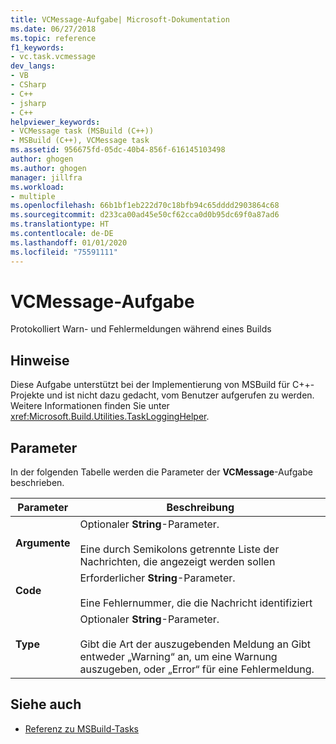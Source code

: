 ```yaml
---
title: VCMessage-Aufgabe| Microsoft-Dokumentation
ms.date: 06/27/2018
ms.topic: reference
f1_keywords:
- vc.task.vcmessage
dev_langs:
- VB
- CSharp
- C++
- jsharp
- C++
helpviewer_keywords:
- VCMessage task (MSBuild (C++))
- MSBuild (C++), VCMessage task
ms.assetid: 956675fd-05dc-40b4-856f-616145103498
author: ghogen
ms.author: ghogen
manager: jillfra
ms.workload:
- multiple
ms.openlocfilehash: 66b1bf1eb222d70c18bfb94c65dddd2903864c68
ms.sourcegitcommit: d233ca00ad45e50cf62cca0d0b95dc69f0a87ad6
ms.translationtype: HT
ms.contentlocale: de-DE
ms.lasthandoff: 01/01/2020
ms.locfileid: "75591111"
---
```

# <a name="vcmessage-task"></a>VCMessage-Aufgabe
Protokolliert Warn- und Fehlermeldungen während eines Builds

## <a name="remarks"></a>Hinweise
 Diese Aufgabe unterstützt bei der Implementierung von MSBuild für C++-Projekte und ist nicht dazu gedacht, vom Benutzer aufgerufen zu werden. Weitere Informationen finden Sie unter <xref:Microsoft.Build.Utilities.TaskLoggingHelper>.

## <a name="parameters"></a>Parameter
 In der folgenden Tabelle werden die Parameter der **VCMessage**-Aufgabe beschrieben.

|Parameter|Beschreibung|
|---------------|-----------------|
|**Argumente**|Optionaler **String**-Parameter.<br /><br /> Eine durch Semikolons getrennte Liste der Nachrichten, die angezeigt werden sollen|
|**Code**|Erforderlicher **String**-Parameter.<br /><br /> Eine Fehlernummer, die die Nachricht identifiziert|
|**Type**|Optionaler **String**-Parameter.<br /><br /> Gibt die Art der auszugebenden Meldung an Gibt entweder „Warning“ an, um eine Warnung auszugeben, oder „Error“ für eine Fehlermeldung.|

## <a name="see-also"></a>Siehe auch
- [Referenz zu MSBuild-Tasks](../msbuild/msbuild-task-reference.md)
